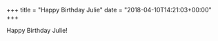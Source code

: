 +++
title = "Happy Birthday Julie"
date = "2018-04-10T14:21:03+00:00"
+++

Happy Birthday Julie!
			
